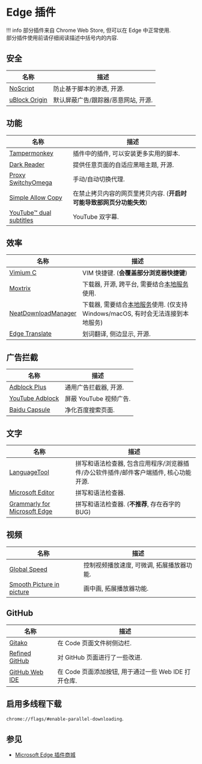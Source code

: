 # Edge 插件

!!! info
    部分插件来自 Chrome Web Store, 但可以在 Edge 中正常使用.  
    部分插件使用前请仔细阅读描述中括号内的内容.  

## 安全

| 名称            | 描述                                |
| --------------- | ----------------------------------- |
| [NoScript]      | 防止基于脚本的渗透, 开源.           |
| [uBlock Origin] | 默认屏蔽广告/跟踪器/恶意网站, 开源. |

[NoScript]:      https://microsoftedge.microsoft.com/addons/detail/noscript/debdhlbmgmkkfjpcglcbjadbhhekgfjh?hl=en-US
[uBlock Origin]: https://microsoftedge.microsoft.com/addons/detail/ublock-origin/odfafepnkmbhccpbejgmiehpchacaeak

## 功能

| 名称                      | 描述                                                                 |
| ------------------------- | -------------------------------------------------------------------- |
| [Tampermonkey]            | 插件中的插件, 可以安装更多实用的脚本.                                |
| [Dark Reader]             | 提供任意页面的自适应黑暗主题, 开源.                                  |
| [Proxy SwitchyOmega]      | 手动/自动切换代理.                                                   |
| [Simple Allow Copy]       | 在禁止拷贝内容的网页里拷贝内容. (**开启时可能导致部网页分功能失效**) |
| [YouTube™ dual subtitles] | YouTube 双字幕.                                                      |

[Tampermonkey]:            https://microsoftedge.microsoft.com/addons/detail/iikmkjmpaadaobahmlepeloendn
[Dark Reader]:             https://microsoftedge.microsoft.com/addons/detail/dark-reader/ifoakfbpdcdoeenechcleahebpi
[Proxy SwitchyOmega]:      https://microsoftedge.microsoft.com/addons/detail/proxy-switchyomega/fdbloeknjpnloaggplaobopplkd
[Simple Allow Copy]:       https://microsoftedge.microsoft.com/addons/detail/simple-allow-copy/kkemgiffjdndikokhpoecoloebgeibde
[YouTube™ dual subtitles]: https://microsoftedge.microsoft.com/addons/detail/youtube%E2%84%A2-dual-subtitles/kicjdgmlfepkcglkdcaalgikoaphdbbp

## 效率

| 名称                  | 描述                                                                                                      |
| --------------------- | --------------------------------------------------------------------------------------------------------- |
| [Vimium C]            | VIM 快捷键. (**会覆盖部分浏览器快捷键**)                                                                  |
| [Moxtrix]             | 下载器, 开源, 跨平台, 需要结合[本地服务](https://github.com/agalwood/Motrix)使用.                         |
| [NeatDownloadManager] | 下载器, 需要结合[本地服务](https://www.neatdownloadmanager.com/index.php/en/)使用. (仅支持 Windows/macOS, 有时会无法连接到本地服务) |
| [Edge Translate]      | 划词翻译, 侧边显示, 开源.                                                                                 |

[Vimium C]:            https://microsoftedge.microsoft.com/addons/detail/aibcglbfblnogfjhbcmmpobjhnomhcdo
[Moxtrix]:             https://microsoftedge.microsoft.com/addons/detail/moxtrix-webextension/cippeolfnaoolpljklgcccckmilehbfg
[NeatDownloadManager]: https://microsoftedge.microsoft.com/addons/detail/neatdownloadmanager-exten/pbghcbaeehloijjcebiflemhcebmlnke
[Edge Translate]:      https://microsoftedge.microsoft.com/addons/detail/edge-translate/bfdogplmndidlpjfhoijckpakkdjkkil

## 广告拦截

| 名称              | 描述                   |
| ----------------- | ---------------------- |
| [Adblock Plus]    | 通用广告拦截器, 开源.  |
| [YouTube Adblock] | 屏蔽 YouTube 视频广告. |
| [Baidu Capsule]   | 净化百度搜索页面.      |

[Adblock Plus]:    https://microsoftedge.microsoft.com/addons/detail/gmgoamodcdcjnbaobigkjelfplakmdhh
[YouTube Adblock]: https://microsoftedge.microsoft.com/addons/detail/bbocfgcdelebeaboidkmglbdkimdpojb
[Baidu Capsule]:   https://microsoftedge.microsoft.com/addons/detail/%E7%99%BE%E5%BA%A6%E8%8D%AF%E4%B8%B8-baidu-capsule/hbljbaljilkocckmkgdjghgjaidnkdlc

## 文字

| 名称                           | 描述                                                                                 |
| ------------------------------ | ------------------------------------------------------------------------------------ |
| [LanguageTool]                 | 拼写和语法检查器, 包含应用程序/浏览器插件/办公软件插件/邮件客户端插件, 核心功能开源. |
| [Microsoft Editor]             | 拼写和语法检查器.                                                                    |
| [Grammarly for Microsoft Edge] | 拼写和语法检查器. (**不推荐**, 存在吞字的 BUG)                                       |

[LanguageTool]:                 https://microsoftedge.microsoft.com/addons/detail/grammar-spell-checker-%E2%80%94/hfjadhjooeceemgojogkhlppanjkbobc
[Microsoft Editor]:             https://microsoftedge.microsoft.com/addons/detail/microsoft-editor-spellin/hokifickgkhplphjiodbggjmoafhignh
[Grammarly for Microsoft Edge]: https://microsoftedge.microsoft.com/addons/detail/grammarly-grammar-checke/cnlefmmeadmemmdciolhbnfeacpdfbkd

## 视频

| 名称                        | 描述                                      |
| --------------------------- | ----------------------------------------- |
| [Global Speed]              | 控制视频播放速度, 可微调, 拓展播放器功能. |
| [Smooth Picture in picture] | 画中画, 拓展播放器功能.                   |

[Global Speed]:              https://microsoftedge.microsoft.com/addons/detail/global-speed/mjhlabbcmjflkpjknnicihkfnmbdfced
[Smooth Picture in picture]: https://microsoftedge.microsoft.com/addons/detail/smooth-picture-in-picture/fjoecbhldoelmencfldgmgbainnnkgbe

## GitHub

| 名称             | 描述                                                 |
| ---------------- | ---------------------------------------------------- |
| [Gitako]         | 在 Code 页面文件树侧边栏.                            |
| [Refined GitHub] | 对 GitHub 页面进行了一些改进.                        |
| [GitHub Web IDE] | 在 Code 页面添加按钮, 用于通过一些 Web IDE 打开仓库. |

[Gitako]:         https://microsoftedge.microsoft.com/addons/detail/alpoloddcggjhakjemghahlkofjekbca
[Refined GitHub]: https://chrome.google.com/webstore/detail/refined-github/hlepfoohegkhhmjieoechaddaejaokhf
[GitHub Web IDE]: https://microsoftedge.microsoft.com/addons/detail/github-web-ide/akjbkjciknacicbnkfjbnlaeednpadcf

## 启用多线程下载

`chrome://flags/#enable-parallel-downloading`.  

## 参见

- [Microsoft Edge 插件商城](https://microsoftedge.microsoft.com/addons/Microsoft-Edge-Extensions-Home)
